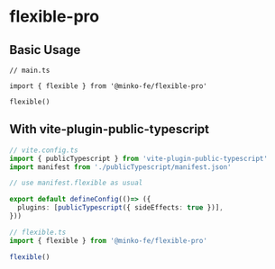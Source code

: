 # flexible-pro

## Basic Usage

```tsx
// main.ts

import { flexible } from '@minko-fe/flexible-pro'

flexible()
```

## With vite-plugin-public-typescript

```ts
// vite.config.ts
import { publicTypescript } from 'vite-plugin-public-typescript'
import manifest from './publicTypescript/manifest.json'

// use manifest.flexible as usual

export default defineConfig(()=> ({
  plugins: [publicTypescript({ sideEffects: true })],
}))
```

```ts
// flexible.ts
import { flexible } from '@minko-fe/flexible-pro'

flexible()
```
